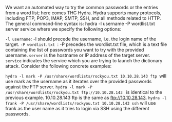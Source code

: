 We want an automated way to try the common passwords or the entries from a word list; here comes THC Hydra. Hydra supports many protocols, including FTP, POP3, IMAP, SMTP, SSH, and all methods related to HTTP. The general command-line syntax is: hydra -l username -P wordlist.txt server service where we specify the following options:

```-l username```: -l should precede the username, i.e. the login name of the target. 
```-P wordlist.txt ```: -P precedes the wordlist.txt file, which is a text file containing the list of passwords you want to try with the provided username.
```server``` is the hostname or IP address of the target server.
```service``` indicates the service which you are trying to launch the dictionary attack.
Consider the following concrete examples:

```hydra -l mark -P /usr/share/wordlists/rockyou.txt 10.10.28.143 ftp ```will use mark as the username as it iterates over the provided passwords against the FTP server.
```hydra -l mark -P /usr/share/wordlists/rockyou.txt ftp://10.10.28.143 ``` is identical to the previous example. 10.10.28.143 ftp is the same as ftp://10.10.28.143.
```hydra -l frank -P /usr/share/wordlists/rockyou.txt 10.10.28.143 ssh```  will use frank as the user name as it tries to login via SSH using the different passwords.

